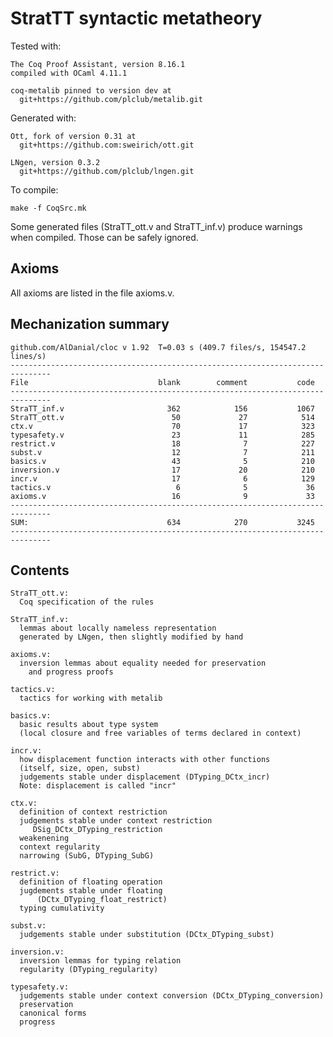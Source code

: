 # StratTT syntactic metatheory

Tested with:

    The Coq Proof Assistant, version 8.16.1
    compiled with OCaml 4.11.1
    
    coq-metalib pinned to version dev at 
      git+https://github.com/plclub/metalib.git

Generated with:

    Ott, fork of version 0.31 at
      git+https://github.com:sweirich/ott.git

    LNgen, version 0.3.2
      git+https://github.com/plclub/lngen.git

To compile:
 
    make -f CoqSrc.mk

Some generated files (StraTT_ott.v and StraTT_inf.v) produce warnings when 
compiled. Those can be safely ignored.


## Axioms

All axioms are listed in the file axioms.v.


## Mechanization summary

```
github.com/AlDanial/cloc v 1.92  T=0.03 s (409.7 files/s, 154547.2 lines/s)
-------------------------------------------------------------------------------
File                             blank        comment           code
-------------------------------------------------------------------------------
StraTT_inf.v                       362            156           1067
StraTT_ott.v                        50             27            514
ctx.v                               70             17            323
typesafety.v                        23             11            285
restrict.v                          18              7            227
subst.v                             12              7            211
basics.v                            43              5            210
inversion.v                         17             20            210
incr.v                              17              6            129
tactics.v                            6              5             36
axioms.v                            16              9             33
-------------------------------------------------------------------------------
SUM:                               634            270           3245
-------------------------------------------------------------------------------
```


## Contents

```
StraTT_ott.v: 
  Coq specification of the rules

StraTT_inf.v:
  lemmas about locally nameless representation
  generated by LNgen, then slightly modified by hand

axioms.v:
  inversion lemmas about equality needed for preservation 
    and progress proofs
    
tactics.v:
  tactics for working with metalib
  
basics.v:
  basic results about type system 
  (local closure and free variables of terms declared in context)
   
incr.v:
  how displacement function interacts with other functions
  (itself, size, open, subst)
  judgements stable under displacement (DTyping_DCtx_incr)  
  Note: displacement is called "incr"

ctx.v:
  definition of context restriction
  judgements stable under context restriction
     DSig_DCtx_DTyping_restriction
  weakenening
  context regularity
  narrowing (SubG, DTyping_SubG)

restrict.v:
  definition of floating operation
  jugdements stable under floating
      (DCtx_DTyping_float_restrict)
  typing cumulativity
  
subst.v:
  judgements stable under substitution (DCtx_DTyping_subst)

inversion.v:
  inversion lemmas for typing relation
  regularity (DTyping_regularity)

typesafety.v:
  judgements stable under context conversion (DCtx_DTyping_conversion)
  preservation
  canonical forms
  progress
```
